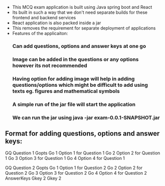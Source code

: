 * This MCQ exam application is built using Java spring boot and React
* Its built in such a way that we don't need separate builds for these frontend and backend services
* React application is also packed inside a jar
* This removes the requirement for separate deployment of applications
* Features of the applicaiton:
  ### Can add questions, options and answer keys at one go
  ### Image can be added in the questions or any options however its not recommended
  ### Having option for adding image will help in adding questions/options which might be difficult to add using texts eg. figures and mathematical symbols
  ### A simple run of the jar file will start the application
  ### We can run the jar using java -jar exam-0.0.1-SNAPSHOT.jar
## Format for adding questions, options and answer keys:
GQ Question 1 Gopts
Go 1 Option 1 for Question 1
Go 2 Option 2 for Question 1
Go 3 Option 3 for Question 1
Go 4 Option 4 for Question 1

GQ Question 2 Gopts
Go 1 Option 1 for Question 2
Go 2 Option 2 for Question 2
Go 3 Option 3 for Question 2
Go 4 Option 4 for Question 2
AnswerKeys
Gkey 2 Gkey 2
